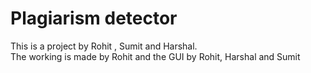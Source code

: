 # Plagiarism detector

This is a project by Rohit , Sumit and Harshal.<br/>
The working is made by Rohit and the GUI by Rohit, Harshal and Sumit<br/>